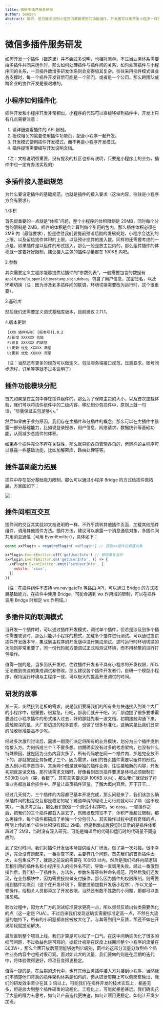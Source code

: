 ```yaml
---
title: 微信多插件服务研发
author: beezen
abstract: 插件，是可被添加到小程序内直接使用的功能组件。开发者可以像开发小程序一样开发一个插件，供其他小程序使用。同时，小程序开发者可直接在小程序内使用插件，无需重复开发，为用户提供更丰富的服务。那么如何让多个插件共同服务同一个小程序呢？多个插件间又是如何相互协作呢？开发过程中，又是如何保障插件和小程序间的联调呢？又是如何解决，在插件开发中，基础能力因权限而被限制的问题呢？
---
```


# 微信多插件服务研发

如何开发一个插件（[戳这里](https://developers.weixin.qq.com/miniprogram/dev/framework/plugin/development.html)）并不会过多说明，也相对简单。不过当业务体系需要由多插件共同来运作时，那么如何处理插件与插件间的关系，如何处理插件与小程序间的关系，一旦插件数增多研发体系则会变得极其复杂。往往采用插件模式做业务支撑时，每一个插件开发背后可能是一个部门，或者是一个公司，那么跨团队或跨企业的协作开发是很艰难的。

## 小程序如何插件化

插件开发和小程序开发非常相似，小程序的代码可以直接移植到插件中，开发上只有几点需要注意：

1. 请详细查看插件的 API 限制。
2. 授权相关的需要使用插件功能页，配合小程序一起开发。
3. 开发模式使用插件开发模式，而不再是小程序开发模式。
4. 插件提审需要编写开发说明文档。

（注：文档说明很重要，没有提及的社区也都有说明，只要是小程序上的业务，插件中也一定有办法实现的）

## 多插件接入基础规范

为什么要设定插件的基础规范，也就是插件的接入要求（这块内容，往往是小程序方会有要求）。

1.体积

首先很重要的一点就是“体积”问题，整个小程序的体积限制是 20MB，同时每个分包的限制是 2MB，插件的体积是会计算到每个引用的包内，那么插件体积必须在 2MB 内（最低要求），但是往往我们要提前预设后期的发展规划，小程序会达到的上限，以及留给插件体积的上限，以及预计插件的接入数。同样的还需要考虑的一点是，如果插件是以组件的形式接入，那么一般是放主包内的，那么组件插件的体积就一定要好好限制，建议接入主包的插件尽量都在 100KB 内吧。

2.参数

其次需要定义主程序能够提供给插件的“参数列表”，一般需要包含的数据有`appId`,`mobile`,`openId`,`timestamp`,`sign`,`debug`，包含了用户信息，加密签名，以及环境切换（注：因为涉及到多插件间的联调，环境切换需要改为运行时，这个很重要）。

3.基础库

然后我们还需要定义调式基础库版本，目前建议 2.11.1。

4.版本更新

```
 [XXX 插件名称] [版本号]1.0.2
 A:新增 XXXXXX 功能
 F:修复 XXXXXX 的缺陷
 U:更新 优化 XXXXX 流程
 U:更新 优化 XXXXX 流程
```

（注：当然还有更多的规范可以做定义，包括服务端接口规范，压测要求，账号同步流程，订单等等就不过多说明了）

## 插件功能模块分配

首先如果是在主包中存在插件组件的，那么为了保障主包的大小，以及首次加载体验，我们可以将插件组件中的二级内容，移动到分包插件中，原则上就一句话，“尽量保证主包足够小。”

然后如果由于业务原因，我们存在主插件和分插件的概念，那么可以在主插件中暴露一部分基础能力，比如说登录授权，用户信息，网络请求，数据统计等基础功能，从而减少总插件的体积。

如果各个插件完全不存在关联性，那么就只能各自管理各自的，但同样的主程序可以暴露一些基础功能，比如加解密库，路由处理等等。

## 插件基础能力拓展

插件中存在部分基础能力限制，那么可以通过小程序 Bridge 的方式给插件做拓展。方案图如下：

<img src='https://static.ccrgt.com/images/d041725d-179d-4895-81db-30ca0497285a.png' />

## 插件间相互交互

插件间的交互其实就如文档说明的一样，不外乎跳转其他插件页面，加载其他插件组件，调用其他插件方法。插件方法，建议可以暴露一个消息通信对象，多插件间共用消息通信（可用 EventEmitter），具体如下：

```javascript
const xxPlugin = requirePlugin('xxPlugin') // 获取xx插件的暴露对象

xxPlugin.EventEmitter.off('getUserInfo') // 移除重复监听
xxPlugin.EventEmitter.on('getUserInfo', () => {
  xxPlugin.EventEmitter.emit('setUserInfo', {
    mobile: 'xxxx',
  })
})
```

（注：在插件组件不支持 wx.navigateTo 等路由 API，可以通过 Bridge 的方式拓展基础能力。在插件中使用 Bridge，可能会遇到 wx 作用域的限制，可以在插件调用 Bridge 时绑定 wx 作用域。）

## 多插件间的联调模式

当开发一个插件时，可以通过插件开发模式，调试单个插件，但若是涉及到多个插件需要联调时，那么只能以小程序的模式，加载多个插件进行测试。可以通过提供插件开发版本号，集成到主程序的开发版中进行集成测试。这时运行时环境切换的功能则非常重要了，同一份代码就方便调试正式和测试环境，而不用频繁的进行打包操作。

值得一提的是，当多团队开发时，往往插件开发者不具有小程序的开发权限，所以无法做到快速的集成调试和修改。那么建议各个插件开发者们，自研一个模型小程序，保持运行环境与主程序一致，可以极大的提高开发调试的时间。

## 研发的故事

某一天，突然接到老板的需求，说是我们要将我们的所有业务快速接入到某个大厂的小程序中，很重要，很紧急。行吧，那我们就开干吧，大厂那边提了很多要求需要通过小程序插件的形式接入过去，好的那就先看一波文档。初期接触沟通下来，感触颇深的是，大厂那边提的较多要求，也做了很多标准化，这确实是比我们日常的验收标准要高不少呢。

经过多次激烈讨论后，需求一期我们决定将所有的业务模块，划分为三个插件提供给接入方。为何拆成三个？不要多想。初期确实没有过多的考虑架构，也没有什么特殊原因，就是因为业务内容太多了，所有代码放在同一个插件内，那是完全放不下的，那就按照业务拆成了三个。因为需求，我们的首页插件需要以组件的形式，放入到小程序首页中，其余两个倒是就单独的插件业务。往往接触新的内容，开发初期就是读文档，那时读需求文档时，好像看到首页插件要求是体积必须限制在 500KB 以内（哭，看错了，其实真实要求是 100KB 以内），那么我们就规划了将重业务都放其余插件中，尽量让首页插件轻量。了解大概内容后，开干开干…

经过几天努力，三个插件的内容都已基本开发完成，那么问题来了，我们该怎么确保插件间的相互交互都是稳定的呢？难道单纯的理论上可行则就可以了嘛（这不现实）。一番思考之后，那么我们就做一个测试小程序吧，so easy。一顿操作之后，把我们的三个插件都载入进去了，然而发现预览不了，体积严重超过限制。那么再操作，每个插件都搞成了单独一个分包引入。其实操作过程中还有奇怪的点，明明上传的单个插件体积没有超过 2MB，但是到集成后预览时显示的是插件体积超过了 2MB，当时没有深入研究，可能是编译后的代码和运行时的代码量不同造成的。

到了交付时间，我们将插件开发版本号提供给大厂研发，做了第一次对接。很不幸运，完全没有跑起来，一番排查下来，主要有几个问题，首先我们的首页插件太大，主包集成不了，就是之前说的需要在 100KB 以内。然后是我们插件内部逻辑互相引用的插件名和小程序引入的插件名不同，导致一直调用失败。经过一番激烈操作后，我们统一了插件名，方法名，参数名等等各种命名规范。再然后我们还发现，在业务模块中，因为需要授权做支付操作，那么因为插件的权限限制，则需要用到插件功能页（这个在开发环境下，需要提前加载开发版小程序），所以又是一顿操作，给相关人员都添加了开发权限。当然还有数不胜数的小问题，那都可以直接忽略。

验收过程中，因为大厂方的测试标准要求更高一点，所以频频反馈出各类需要优化的点（这一定是 PUA）。不过后来我们发现这确实需要标准定高一点，不然在大流量的加持下，所有的小问题都直接被放大化了。与其等到用户反馈，那还不如在开发阶段就提前解决。

最后直到整个项目上线，我们才算是可以松了一口气。在这中间确实优化了很多的细节问题，不过收益也是可观的，据统计初期在灰度上线期间整个小程序的流量在 300W+，那么全面开放后预测能够达到亿级别，同样的这部分流量分散到各个插件业务内容中也相对很可观。面对如此大的流量，我们要做的则是在后期的迭代中，将体验做得更好，将项目变得更稳定。

值得一提的是，在后期的迭代中，也有其他业务插件接入方对接到小程序，当然我们不清楚他们背后的插件架构体系是如何的，但从研发周期上可以侧面反映出，我们的研发效率至少在其 3 倍以上。可能我们在插件开发的技术实现上，相差无多，但是放大到整个插件研发的流程化，工程化上，可能就相差甚远。我们确实花了大量的精力去思考，如何让产品迭代更快速，如何让项目更稳定，如何让开发少加班。
